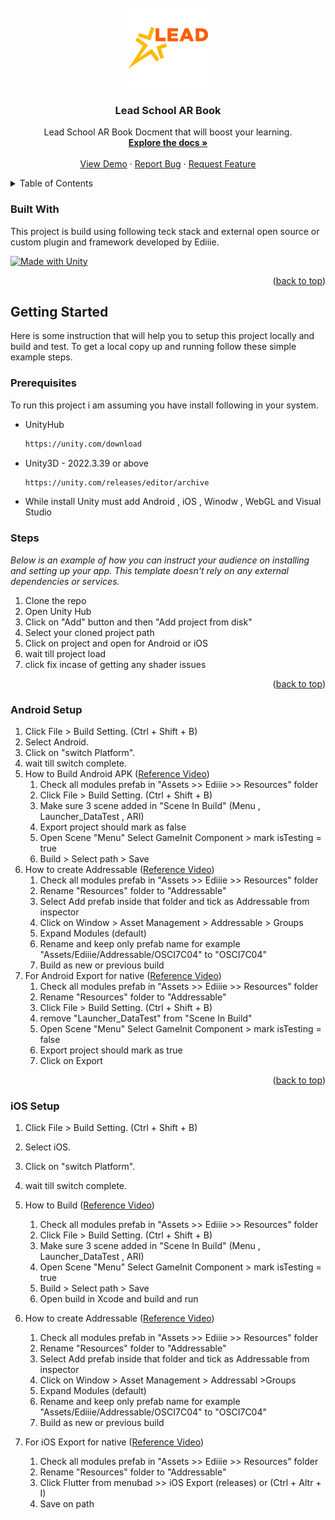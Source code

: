 
<!-- PROJECT LOGO -->
<br />
<div align="center">
  <a href="https://github.com/othneildrew/Best-README-Template">
    <img src="images/logo.png" alt="Logo" width="128" height="128">
  </a>

  <h3 align="center">Lead School AR Book</h3>

  <p align="center">
    Lead School AR Book Docment that will boost your learning.
    <br />
    <a href="#"><strong>Explore the docs »</strong></a>
    <br />
    <br />
    <a href="#">View Demo</a>
    &middot;
    <a href="#">Report Bug</a>
    &middot;
    <a href="#">Request Feature</a>
  </p>
</div>


<!-- TABLE OF CONTENTS -->
<details>
  <summary>Table of Contents</summary>
  <ol>
    <li>
      <a href="#about-the-project">About The Project</a>
      <ul>
        <li><a href="#built-with">Built With</a></li>
      </ul>
    </li>
    <li>
      <a href="#getting-started">Getting Started</a>
      <ul>
        <li><a href="#prerequisites">Prerequisites</a></li>
        <li><a href="#steps">Steps</a></li>
        <li><a href="#android-setup">Android Setup</a></li>
        <li><a href="#ios-setup">iOS Setup</a></li>
      </ul>
    </li>
  </ol>
</details>



<!-- ABOUT THE PROJECT 
## About The Project

[![Product Name Screen Shot][product-screenshot]](https://example.com)

LEAD School is currently offering LEAD School@Home for all our partner schools parents. Your child can now attend live classes daily, attempt quizzes, ask doubts to their school teachers.

You can also join our LEAD School@Home program even if you are not part of a LEAD partner school, simply register your number and your child details to start your classes.
The LEAD School Student & Parent App allows parents of partner schools to track the progress of their child in school by keeping them updated on:
* Unit Progress: Know which units are completed and what your kid has learned.
* Attendance: Check your kids attendance in school for every day.
* Assessments: View reports on the student grade and scores by the student in different assessments.

We at Lead School define excellence as education that empowers students to be capable adults, responsible citizens and empathetic human beings. This is captured by our education mantra: LEARN.

<p align="right">(<a href="#about-the-project">back to top</a>)</p>
-->


### Built With

This project is build using following teck stack and external open source or custom plugin and framework developed by Ediiie. 

[![Made with Unity](https://img.shields.io/badge/Made%20with-Unity-57b9d3.svg?style=for-the-badge&logo=unity)](https://unity3d.com)


<p align="right">(<a href="#about-the-project">back to top</a>)</p>



<!-- GETTING STARTED -->
## Getting Started

Here is some instruction that will help you to setup this project locally and build and test.
To get a local copy up and running follow these simple example steps.

### Prerequisites

To run this project i am assuming you have install following in your system.
* UnityHub
  ```sh
  https://unity.com/download
  ```
* Unity3D  - 2022.3.39 or above
  ```sh
  https://unity.com/releases/editor/archive
  ```
* While install Unity must add Android , iOS , Winodw , WebGL and Visual Studio 

### Steps

_Below is an example of how you can instruct your audience on installing and setting up your app. This template doesn't rely on any external dependencies or services._

1. Clone the repo
2. Open Unity Hub
3. Click on "Add" button and then "Add project from disk"
4. Select your cloned project path 
5. Click on project and open for Android or iOS 
6. wait till project load 
7. click fix incase of getting any shader issues

<p align="right">(<a href="#about-the-project">back to top</a>)</p>

### Android Setup
1. Click File > Build Setting. (Ctrl + Shift + B)
2. Select Android.
3. Click on "switch Platform".
4. wait till switch complete.
5. How to Build Android APK  (<a href="https://youtu.be/Pzyaxx48NMY">Reference Video</a>)
    1. Check all modules prefab in "Assets  >> Ediiie >>  Resources" folder
    2. Click File > Build Setting. (Ctrl + Shift + B)
    3. Make sure 3 scene added in "Scene In Build" (Menu , Launcher_DataTest , ARI)
    4. Export project should mark as false
    5. Open Scene "Menu" Select GameInit Component > mark isTesting = true
    6. Build > Select path > Save 
6. How to create Addressable (<a href="#">Reference Video</a>)
    1. Check all modules prefab in "Assets  >> Ediiie >>  Resources" folder
    2. Rename "Resources" folder to "Addressable"
    3. Select Add prefab inside that folder and tick as Addressable from inspector 
    4. Click on Window > Asset Management > Addressable > Groups
    5. Expand Modules (default)
    6. Rename and keep only prefab name for example "Assets/Ediiie/Addressable/OSCI7C04" to "OSCI7C04"
    7. Build as new or previous build 
7. For Android Export for native (<a href="https://youtu.be/A3P4kp5s97E">Reference Video</a>)
    1. Check all modules prefab in "Assets  >> Ediiie >>  Resources" folder
    2. Rename "Resources" folder to "Addressable"
    3. Click File > Build Setting. (Ctrl + Shift + B)
    4. remove  "Launcher_DataTest"  from "Scene In Build"
    5. Open Scene "Menu" Select GameInit Component > mark isTesting = false
    6. Export project should mark as true
    7. Click on Export 


<p align="right">(<a href="#about-the-project">back to top</a>)</p>

### iOS Setup
1. Click File > Build Setting. (Ctrl + Shift + B)
2. Select iOS.
3. Click on "switch Platform".
4. wait till switch complete.
5. How to Build  (<a href="#">Reference Video</a>)
    1. Check all modules prefab in "Assets  >> Ediiie >>  Resources" folder
    2. Click File > Build Setting. (Ctrl + Shift + B)
    3. Make sure 3 scene added in "Scene In Build" (Menu , Launcher_DataTest , ARI)
    4. Open Scene "Menu" Select GameInit Component > mark isTesting = true
    5. Build > Select path > Save
    6. Open build in Xcode and build and run 
6. How to create Addressable (<a href="#">Reference Video</a>)
    1. Check all modules prefab in "Assets  >> Ediiie >>  Resources" folder
    2. Rename "Resources" folder to "Addressable"
    3. Select Add prefab inside that folder and tick as Addressable from inspector 
    4. Click on Window > Asset Management > Addressabl >Groups
    5. Expand Modules (default)
    6. Rename and keep only prefab name for example "Assets/Ediiie/Addressable/OSCI7C04" to "OSCI7C04"
    7. Build as new or previous build 
7. For iOS Export for native (<a href="#">Reference Video</a>)
    1. Check all modules prefab in "Assets  >> Ediiie >>  Resources" folder
    2. Rename "Resources" folder to "Addressable"
    3. Click Flutter from menubad >> iOS Export (releases) or (Ctrl + Altr + I) 
    4. Save on path 


    [product-screenshot]: images/screenshot.png
